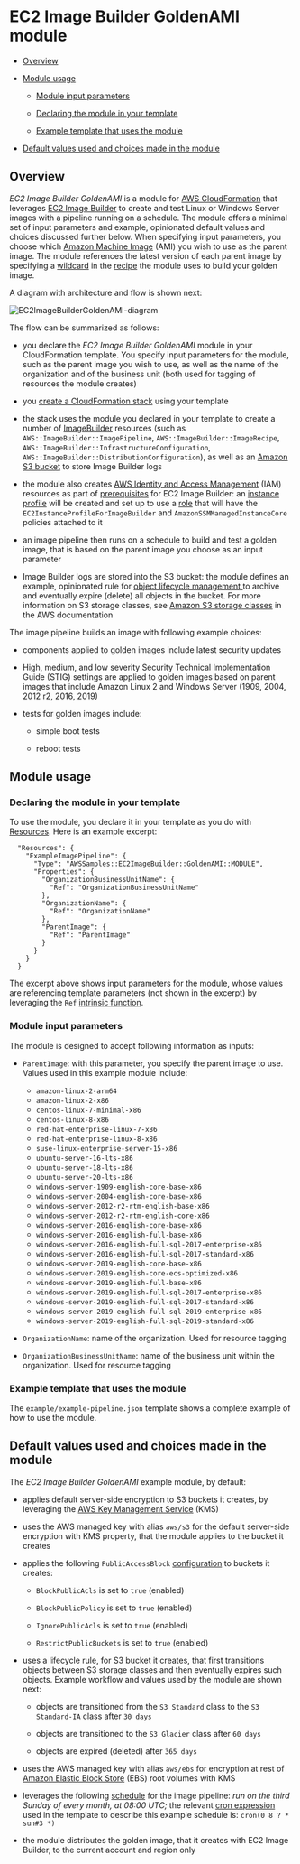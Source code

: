 # EC2 Image Builder GoldenAMI module


- [Overview](#Overview)

- [Module usage](#Module-usage)

  - [Module input parameters](#Module-input-parameters)

  - [Declaring the module in your
    template](#Declaring-the-module-in-your-template)

  - [Example template that uses the
    module](#Example-template-that-uses-the-module)

- [Default values used and choices made in the
  module](#Default-values-used-and-choices-made-in-the-module)


## Overview
_EC2 Image Builder GoldenAMI_ is a module for [AWS
CloudFormation](https://aws.amazon.com/cloudformation/) that leverages
[EC2 Image Builder](https://aws.amazon.com/image-builder/) to create
and test Linux or Windows Server images with a pipeline running on a
schedule.  The module offers a minimal set of input parameters and
example, opinionated default values and choices discussed further
below.  When specifying input parameters, you choose which [Amazon
Machine
Image](https://docs.aws.amazon.com/AWSEC2/latest/UserGuide/AMIs.html)
(AMI) you wish to use as the parent image.  The module references the
latest version of each parent image by specifying a
[wildcard](https://docs.aws.amazon.com/imagebuilder/latest/APIReference/API_CreateImageRecipe.html#imagebuilder-CreateImageRecipe-request-parentImage)
in the
[recipe](https://docs.aws.amazon.com/AWSCloudFormation/latest/UserGuide/aws-resource-imagebuilder-imagerecipe.html)
the module uses to build your golden image.

A diagram with architecture and flow is shown next:

![EC2ImageBuilderGoldenAMI-diagram](./diagram/EC2ImageBuilderGoldenAMI-diagram.png)

The flow can be summarized as follows:

- you declare the _EC2 Image Builder GoldenAMI_ module in your
  CloudFormation template.  You specify input parameters for the
  module, such as the parent image you wish to use, as well as the
  name of the organization and of the business unit (both used for
  tagging of resources the module creates)

- you [create a CloudFormation
  stack](https://docs.aws.amazon.com/AWSCloudFormation/latest/UserGuide/cfn-console-create-stack.html)
  using your template

- the stack uses the module you declared in your template to create a
  number of
  [ImageBuilder](https://docs.aws.amazon.com/AWSCloudFormation/latest/UserGuide/AWS_ImageBuilder.html)
  resources (such as `AWS::ImageBuilder::ImagePipeline`,
  `AWS::ImageBuilder::ImageRecipe`,
  `AWS::ImageBuilder::InfrastructureConfiguration`,
  `AWS::ImageBuilder::DistributionConfiguration`), as well as an
  [Amazon S3
  bucket](https://docs.aws.amazon.com/AWSCloudFormation/latest/UserGuide/AWS_S3.html)
  to store Image Builder logs

- the module also creates [AWS Identity and Access
  Management](https://aws.amazon.com/iam/) (IAM) resources as part of
  [prerequisites](https://docs.aws.amazon.com/imagebuilder/latest/userguide/image-builder-setting-up.html)
  for EC2 Image Builder: an [instance
  profile](https://docs.aws.amazon.com/AWSCloudFormation/latest/UserGuide/aws-resource-iam-instanceprofile.html)
  will be created and set up to use a
  [role](https://docs.aws.amazon.com/AWSCloudFormation/latest/UserGuide/aws-resource-iam-role.html)
  that will have the `EC2InstanceProfileForImageBuilder` and
  `AmazonSSMManagedInstanceCore` policies attached to it

- an image pipeline then runs on a schedule to build and test a golden
  image, that is based on the parent image you choose as an input
  parameter

- Image Builder logs are stored into the S3 bucket: the module defines
  an example, opinionated rule for [object lifecycle management
  ](https://docs.aws.amazon.com/AmazonS3/latest/dev/object-lifecycle-mgmt.html)
  to archive and eventually expire (delete) all objects in the bucket.
  For more information on S3 storage classes, see [Amazon S3 storage
  classes](https://docs.aws.amazon.com/AmazonS3/latest/dev/storage-class-intro.html)
  in the AWS documentation

The image pipeline builds an image with following example choices:

- components applied to golden images include latest security updates

- High, medium, and low severity Security Technical Implementation
  Guide (STIG) settings are applied to golden images based on parent
  images that include Amazon Linux 2 and Windows Server (1909, 2004,
  2012 r2, 2016, 2019)

- tests for golden images include:

  - simple boot tests

  - reboot tests


## Module usage

### Declaring the module in your template
To use the module, you declare it in your template as you do with
[Resources](https://docs.aws.amazon.com/AWSCloudFormation/latest/UserGuide/resources-section-structure.html).
Here is an example excerpt:

```
  "Resources": {
    "ExampleImagePipeline": {
      "Type": "AWSSamples::EC2ImageBuilder::GoldenAMI::MODULE",
      "Properties": {
        "OrganizationBusinessUnitName": {
          "Ref": "OrganizationBusinessUnitName"
        },
        "OrganizationName": {
          "Ref": "OrganizationName"
        },
        "ParentImage": {
          "Ref": "ParentImage"
        }
      }
    }
  }
```

The excerpt above shows input parameters for the module, whose values
are referencing template parameters (not shown in the excerpt) by
leveraging the `Ref` [intrinsic
function](https://docs.aws.amazon.com/AWSCloudFormation/latest/UserGuide/intrinsic-function-reference.html).


### Module input parameters
The module is designed to accept following information as inputs:

- `ParentImage`: with this parameter, you specify the parent image to
  use.  Values used in this example module include:

  - `amazon-linux-2-arm64`
  - `amazon-linux-2-x86`
  - `centos-linux-7-minimal-x86`
  - `centos-linux-8-x86`
  - `red-hat-enterprise-linux-7-x86`
  - `red-hat-enterprise-linux-8-x86`
  - `suse-linux-enterprise-server-15-x86`
  - `ubuntu-server-16-lts-x86`
  - `ubuntu-server-18-lts-x86`
  - `ubuntu-server-20-lts-x86`
  - `windows-server-1909-english-core-base-x86`
  - `windows-server-2004-english-core-base-x86`
  - `windows-server-2012-r2-rtm-english-base-x86`
  - `windows-server-2012-r2-rtm-english-core-x86`
  - `windows-server-2016-english-core-base-x86`
  - `windows-server-2016-english-full-base-x86`
  - `windows-server-2016-english-full-sql-2017-enterprise-x86`
  - `windows-server-2016-english-full-sql-2017-standard-x86`
  - `windows-server-2019-english-core-base-x86`
  - `windows-server-2019-english-core-ecs-optimized-x86`
  - `windows-server-2019-english-full-base-x86`
  - `windows-server-2019-english-full-sql-2017-enterprise-x86`
  - `windows-server-2019-english-full-sql-2017-standard-x86`
  - `windows-server-2019-english-full-sql-2019-enterprise-x86`
  - `windows-server-2019-english-full-sql-2019-standard-x86`

- `OrganizationName`: name of the organization.  Used for resource
  tagging

- `OrganizationBusinessUnitName`: name of the business unit within the
  organization.  Used for resource tagging


### Example template that uses the module
The `example/example-pipeline.json` template shows a complete example
of how to use the module.


## Default values used and choices made in the module
The _EC2 Image Builder GoldenAMI_ example module, by default:

- applies default server-side encryption to S3 buckets it creates, by
  leveraging the [AWS Key Management
  Service](https://aws.amazon.com/kms/) (KMS)

- uses the AWS managed key with alias `aws/s3` for the default
  server-side encryption with KMS property, that the module applies to
  the bucket it creates

- applies the following `PublicAccessBlock`
  [configuration](https://docs.aws.amazon.com/AWSCloudFormation/latest/UserGuide/aws-properties-s3-bucket-publicaccessblockconfiguration.html)
  to buckets it creates:

  - `BlockPublicAcls` is set to `true` (enabled)

  - `BlockPublicPolicy` is set to `true` (enabled)

  - `IgnorePublicAcls` is set to `true` (enabled)

  - `RestrictPublicBuckets` is set to `true` (enabled)

- uses a lifecycle rule, for S3 bucket it creates, that first
  transitions objects between S3 storage classes and then eventually
  expires such objects.  Example workflow and values used by the
  module are shown next:

  - objects are transitioned from the `S3 Standard` class to the `S3
    Standard-IA` class after `30 days`

  - objects are transitioned to the `S3 Glacier` class after `60 days`

  - objects are expired (deleted) after `365 days`

- uses the AWS managed key with alias `aws/ebs` for encryption at rest
  of [Amazon Elastic Block Store](https://aws.amazon.com/ebs/) (EBS)
  root volumes with KMS

- leverages the following
  [schedule](https://docs.aws.amazon.com/AWSCloudFormation/latest/UserGuide/aws-properties-imagebuilder-imagepipeline-schedule.html)
  for the image pipeline: _run on the third Sunday of every month, at
  08:00 UTC;_ the relevant [cron
  expression](https://docs.aws.amazon.com/imagebuilder/latest/userguide/image-builder-cron.html)
  used in the template to describe this example schedule is: `cron(0 8
  ? * sun#3 *)`

- the module distributes the golden image, that it creates with EC2
  Image Builder, to the current account and region only

